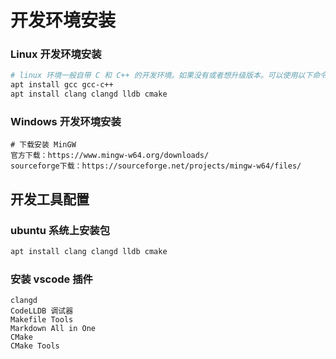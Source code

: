 # 开发环境安装

### Linux 开发环境安装

```sh
# linux 环境一般自带 C 和 C++ 的开发环境。如果没有或者想升级版本。可以使用以下命令安装:
apt install gcc gcc-c++
apt install clang clangd lldb cmake
```

### Windows 开发环境安装 

```
# 下载安装 MinGW
官方下载：https://www.mingw-w64.org/downloads/
sourceforge下载：https://sourceforge.net/projects/mingw-w64/files/
```

## 开发工具配置
### ubuntu 系统上安装包

```sh
apt install clang clangd lldb cmake
```

### 安装 vscode 插件

```
clangd
CodeLLDB 调试器
Makefile Tools
Markdown All in One
CMake
CMake Tools
```